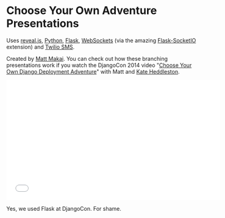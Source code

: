 # Choose Your Own Adventure Presentations
Uses 
[reveal.js](http://lab.hakim.se/reveal-js/#/), 
[Python](https://www.python.org/), 
[Flask](http://flask.pocoo.org/), 
[WebSockets](http://en.wikipedia.org/wiki/WebSocket) 
(via the amazing 
[Flask-SocketIO](https://flask-socketio.readthedocs.org/en/latest/) 
extension) and [Twilio SMS](https://www.twilio.com/sms).

Created by [Matt Makai](http://www.mattmakai.com/). You can check out how
these branching presentations work if you watch the DjangoCon 2014 video 
"[Choose Your Own Django Deployment Adventure](https://www.youtube.com/watch?v=QrFEKghISEI)" 
with Matt and [Kate Heddleston](https://twitter.com/heddle317). 

<iframe width="560" height="315" src="//www.youtube.com/embed/QrFEKghISEI" frameborder="0" allowfullscreen></iframe>

Yes, we used
Flask at DjangoCon. For shame.

